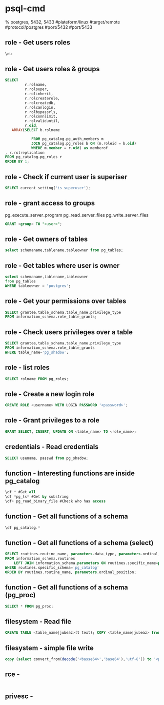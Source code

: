 # psql-cmd

% postgres, 5432, 5433
#plateform/linux  #target/remote  #protocol/postgres #port/5432 #port/5433

## role - Get users roles
```sql
\du
```

## role - Get users roles & groups
```sql
SELECT
         r.rolname,
         r.rolsuper,
         r.rolinherit,
         r.rolcreaterole,
         r.rolcreatedb,
         r.rolcanlogin,
         r.rolbypassrls,
         r.rolconnlimit,
         r.rolvaliduntil,
         r.oid,
   ARRAY(SELECT b.rolname

            FROM pg_catalog.pg_auth_members m
            JOIN pg_catalog.pg_roles b ON (m.roleid = b.oid)
            WHERE m.member = r.oid) as memberof
, r.rolreplication
FROM pg_catalog.pg_roles r
ORDER BY 1;
```

## role - Check if current user is superiser
```sql
SELECT current_setting('is_superuser');
```

## role - grant access to groups
pg_execute_server_program
pg_read_server_files
pg_write_server_files
```sql
GRANT <group> TO "<user>";
```

## role - Get owners of tables
```sql
select schemaname,tablename,tableowner from pg_tables;
```

## role - Get tables where user is owner
```sql
select schemaname,tablename,tableowner
from pg_tables
WHERE tableowner = 'postgres';

```

## role - Get your permissions over tables
```sql
SELECT grantee,table_schema,table_name,privilege_type
FROM information_schema.role_table_grants;
```

## role - Check users privileges over a table
```sql
SELECT grantee,table_schema,table_name,privilege_type
FROM information_schema.role_table_grants
WHERE table_name='pg_shadow';

```

## role - list roles
```sql
SELECT rolname FROM pg_roles;
```

## role - Create a new login role
```sql
CREATE ROLE <username> WITH LOGIN PASSWORD '<password>';
```

## role - Grant privileges to a role
```sql
GRANT SELECT, INSERT, UPDATE ON <table_name> TO <role_name>;
```

## credentials - Read credentials 
```sql
SELECT usename, passwd from pg_shadow;
```

## function - Interesting functions are inside pg_catalog
```sql
\df * #Get all
\df *pg_ls* #Get by substring
\df+ pg_read_binary_file #Check who has access
```

## function - Get all functions of a schema 
```sql
\df pg_catalog.*
```

## function - Get all functions of a schema (select)
```sql
SELECT routines.routine_name, parameters.data_type, parameters.ordinal_position
FROM information_schema.routines
    LEFT JOIN information_schema.parameters ON routines.specific_name=parameters.specific_name
WHERE routines.specific_schema='pg_catalog'
ORDER BY routines.routine_name, parameters.ordinal_position;
```

## function - Get all functions of a schema (pg_proc)
```sql
SELECT * FROM pg_proc;
```

## filesystem - Read file
```sql
CREATE TABLE <table_name|jubeaz>(t text); COPY <table_name|jubeaz> from '<path|/etc/passwd>'; SELECT * FROM <table_name|jubeaz>;
```

## filesystem - simple file write
```sql
copy (select convert_from(decode('<basse64>','base64'),'utf-8')) to '<path>';
```

## rce - 
```sql

```

## privesc - 
```sql

```
